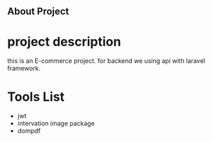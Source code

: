 ## About Project

# project description
this is an E-commerce project. for backend we using api with laravel framework.

# Tools List
- jwt
- intervation image package
- dompdf
